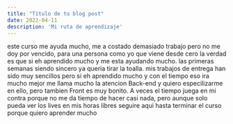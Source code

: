 ```yaml
---
title: "Título de tu blog post"
date: 2022-04-11
description: 'Mi ruta de aprendizaje'
---
```


este curso me ayuda mucho, me a costado demasiado trabajo pero no me doy por vencido, para una persona como yo que viene desde cero la verdad es que si eh aprendido mucho
y me esta ayudando mucho.
las primeras semanas siendo sincero ya queria tirar la toalla.
mis trabajos de entrega han sido muy sencillos pero si eh aprendido mucho y con el tiempo eso ira mucho mejor
me llama mucho la atencion Back-end y quiero especilizarme en ello, pero tambien Front es muy bonito.
A veces el tiempo juega en mi contra porque no me da tiempo de hacer casi nada, pero aunque solo pueda ver los lives en mis horas libres seguire aqui hasta terminar el curso porque quiero aprender mucho

